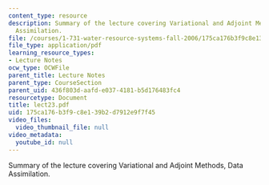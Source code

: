 ```yaml
---
content_type: resource
description: Summary of the lecture covering Variational and Adjoint Methods, Data
  Assimilation.
file: /courses/1-731-water-resource-systems-fall-2006/175ca176b3f9c8e139b2d7912e9f7f45_lect23.pdf
file_type: application/pdf
learning_resource_types:
- Lecture Notes
ocw_type: OCWFile
parent_title: Lecture Notes
parent_type: CourseSection
parent_uid: 436f803d-aafd-e037-4181-b5d176483fc4
resourcetype: Document
title: lect23.pdf
uid: 175ca176-b3f9-c8e1-39b2-d7912e9f7f45
video_files:
  video_thumbnail_file: null
video_metadata:
  youtube_id: null
---
```

Summary of the lecture covering Variational and Adjoint Methods, Data Assimilation.

